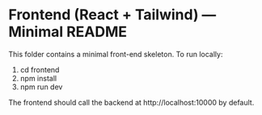 # Frontend (React + Tailwind) — Minimal README

This folder contains a minimal front-end skeleton. To run locally:

1. cd frontend
2. npm install
3. npm run dev

The frontend should call the backend at http://localhost:10000 by default.

